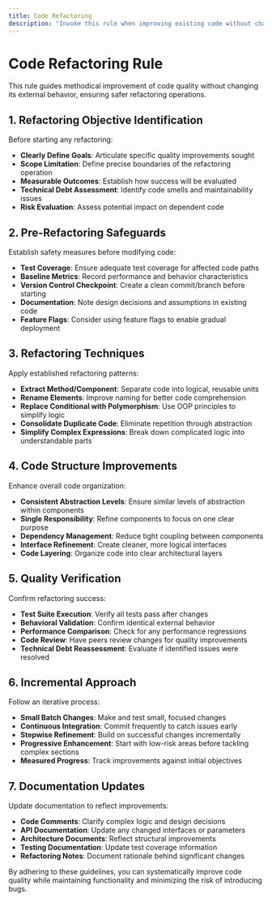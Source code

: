 ```yaml
---
title: Code Refactoring
description: "Invoke this rule when improving existing code without changing its external behavior. It provides a systematic approach to identifying refactoring opportunities, implementing changes safely, and verifying preservation of functionality."
---
```


# Code Refactoring Rule

This rule guides methodical improvement of code quality without changing its external behavior, ensuring safer refactoring operations.

## 1. Refactoring Objective Identification

Before starting any refactoring:

- **Clearly Define Goals**: Articulate specific quality improvements sought
- **Scope Limitation**: Define precise boundaries of the refactoring operation
- **Measurable Outcomes**: Establish how success will be evaluated
- **Technical Debt Assessment**: Identify code smells and maintainability issues
- **Risk Evaluation**: Assess potential impact on dependent code

## 2. Pre-Refactoring Safeguards

Establish safety measures before modifying code:

- **Test Coverage**: Ensure adequate test coverage for affected code paths
- **Baseline Metrics**: Record performance and behavior characteristics 
- **Version Control Checkpoint**: Create a clean commit/branch before starting
- **Documentation**: Note design decisions and assumptions in existing code
- **Feature Flags**: Consider using feature flags to enable gradual deployment

## 3. Refactoring Techniques

Apply established refactoring patterns:

- **Extract Method/Component**: Separate code into logical, reusable units
- **Rename Elements**: Improve naming for better code comprehension
- **Replace Conditional with Polymorphism**: Use OOP principles to simplify logic
- **Consolidate Duplicate Code**: Eliminate repetition through abstraction
- **Simplify Complex Expressions**: Break down complicated logic into understandable parts

## 4. Code Structure Improvements

Enhance overall code organization:

- **Consistent Abstraction Levels**: Ensure similar levels of abstraction within components
- **Single Responsibility**: Refine components to focus on one clear purpose
- **Dependency Management**: Reduce tight coupling between components
- **Interface Refinement**: Create cleaner, more logical interfaces
- **Code Layering**: Organize code into clear architectural layers

## 5. Quality Verification

Confirm refactoring success:

- **Test Suite Execution**: Verify all tests pass after changes
- **Behavioral Validation**: Confirm identical external behavior
- **Performance Comparison**: Check for any performance regressions
- **Code Review**: Have peers review changes for quality improvements
- **Technical Debt Reassessment**: Evaluate if identified issues were resolved

## 6. Incremental Approach

Follow an iterative process:

- **Small Batch Changes**: Make and test small, focused changes
- **Continuous Integration**: Commit frequently to catch issues early
- **Stepwise Refinement**: Build on successful changes incrementally
- **Progressive Enhancement**: Start with low-risk areas before tackling complex sections
- **Measured Progress**: Track improvements against initial objectives

## 7. Documentation Updates

Update documentation to reflect improvements:

- **Code Comments**: Clarify complex logic and design decisions
- **API Documentation**: Update any changed interfaces or parameters
- **Architecture Documents**: Reflect structural improvements
- **Testing Documentation**: Update test coverage information
- **Refactoring Notes**: Document rationale behind significant changes

By adhering to these guidelines, you can systematically improve code quality while maintaining functionality and minimizing the risk of introducing bugs. 